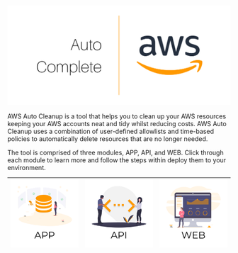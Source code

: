 ![](./static/banner.png)

AWS Auto Cleanup is a tool that helps you to clean up your AWS resources keeping your AWS accounts neat and tidy whilst reducing costs. AWS Auto Cleanup uses a combination of user-defined allowlists and time-based policies to automatically delete resources that are no longer needed.

The tool is comprised of three modules, APP, API, and WEB. Click through each module to learn more and follow the steps within deploy them to your environment.

| [![app](./static/app.png)](./app/) | [![api](./static/api.png)](./api/) | [![web](./static/web.png)](./web/) |
| :--------------------------------: | :--------------------------------: | :--------------------------------: |
